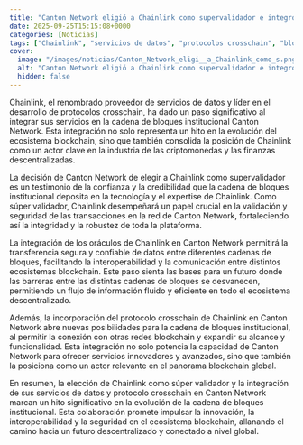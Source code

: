```yaml
---
title: "Canton Network eligió a Chainlink como supervalidador e integró oráculos y CCIP"
date: 2025-09-25T15:15:08+0000
categories: [Noticias]
tags: ["Chainlink", "servicios de datos", "protocolos crosschain", "blockchain", "criptomonedas", "finanzas descentralizadas", "interoperabilidad."]
cover:
  image: "/images/noticias/Canton_Network_eligi__a_Chainlink_como_s.png"
  alt: "Canton Network eligió a Chainlink como supervalidador e integró oráculos y CCIP"
  hidden: false
---
```


Chainlink, el renombrado proveedor de servicios de datos y líder en el desarrollo de protocolos crosschain, ha dado un paso significativo al integrar sus servicios en la cadena de bloques institucional Canton Network. Esta integración no solo representa un hito en la evolución del ecosistema blockchain, sino que también consolida la posición de Chainlink como un actor clave en la industria de las criptomonedas y las finanzas descentralizadas. 

La decisión de Canton Network de elegir a Chainlink como supervalidador es un testimonio de la confianza y la credibilidad que la cadena de bloques institucional deposita en la tecnología y el expertise de Chainlink. Como súper validador, Chainlink desempeñará un papel crucial en la validación y seguridad de las transacciones en la red de Canton Network, fortaleciendo así la integridad y la robustez de toda la plataforma.

La integración de los oráculos de Chainlink en Canton Network permitirá la transferencia segura y confiable de datos entre diferentes cadenas de bloques, facilitando la interoperabilidad y la comunicación entre distintos ecosistemas blockchain. Este paso sienta las bases para un futuro donde las barreras entre las distintas cadenas de bloques se desvanecen, permitiendo un flujo de información fluido y eficiente en todo el ecosistema descentralizado.

Además, la incorporación del protocolo crosschain de Chainlink en Canton Network abre nuevas posibilidades para la cadena de bloques institucional, al permitir la conexión con otras redes blockchain y expandir su alcance y funcionalidad. Esta integración no solo potencia la capacidad de Canton Network para ofrecer servicios innovadores y avanzados, sino que también la posiciona como un actor relevante en el panorama blockchain global.

En resumen, la elección de Chainlink como súper validador y la integración de sus servicios de datos y protocolo crosschain en Canton Network marcan un hito significativo en la evolución de la cadena de bloques institucional. Esta colaboración promete impulsar la innovación, la interoperabilidad y la seguridad en el ecosistema blockchain, allanando el camino hacia un futuro descentralizado y conectado a nivel global.
